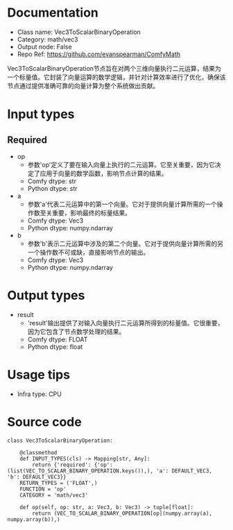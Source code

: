 # Documentation
- Class name: Vec3ToScalarBinaryOperation
- Category: math/vec3
- Output node: False
- Repo Ref: https://github.com/evanspearman/ComfyMath

Vec3ToScalarBinaryOperation节点旨在对两个三维向量执行二元运算，结果为一个标量值。它封装了向量运算的数学逻辑，并针对计算效率进行了优化，确保该节点通过提供准确可靠的向量计算为整个系统做出贡献。

# Input types
## Required
- op
    - 参数'op'定义了要在输入向量上执行的二元运算。它至关重要，因为它决定了应用于向量的数学函数，影响节点计算的结果。
    - Comfy dtype: str
    - Python dtype: str
- a
    - 参数'a'代表二元运算中的第一个向量。它对于提供向量计算所需的一个操作数至关重要，影响最终的标量结果。
    - Comfy dtype: Vec3
    - Python dtype: numpy.ndarray
- b
    - 参数'b'表示二元运算中涉及的第二个向量。它对于提供向量计算所需的另一个操作数不可或缺，直接影响节点的输出。
    - Comfy dtype: Vec3
    - Python dtype: numpy.ndarray

# Output types
- result
    - 'result'输出提供了对输入向量执行二元运算所得到的标量值。它很重要，因为它包含了节点数学处理的结果。
    - Comfy dtype: FLOAT
    - Python dtype: float

# Usage tips
- Infra type: CPU

# Source code
```
class Vec3ToScalarBinaryOperation:

    @classmethod
    def INPUT_TYPES(cls) -> Mapping[str, Any]:
        return {'required': {'op': (list(VEC_TO_SCALAR_BINARY_OPERATION.keys()),), 'a': DEFAULT_VEC3, 'b': DEFAULT_VEC3}}
    RETURN_TYPES = ('FLOAT',)
    FUNCTION = 'op'
    CATEGORY = 'math/vec3'

    def op(self, op: str, a: Vec3, b: Vec3) -> tuple[float]:
        return (VEC_TO_SCALAR_BINARY_OPERATION[op](numpy.array(a), numpy.array(b)),)
```
